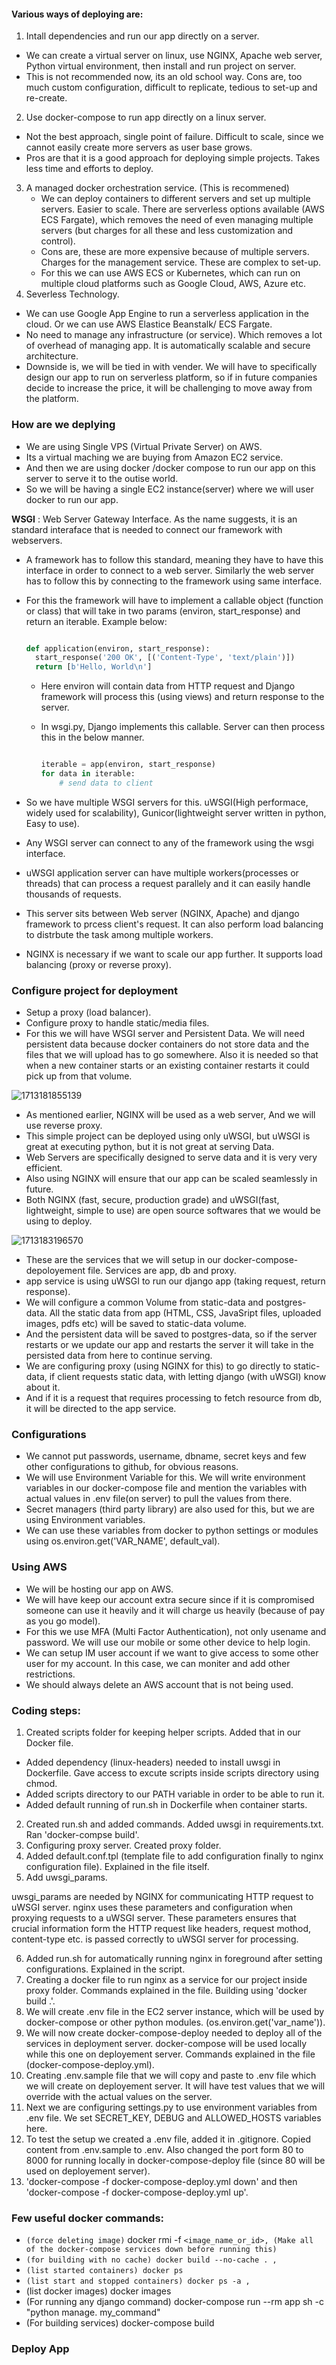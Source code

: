 #### Various ways of deploying are:

1. Intall dependencies and run our app directly on a server.

- We can create a virtual server on linux, use NGINX, Apache web server, Python virtual environment, then install and run project on server.
- This is not recommended now, its an old school way. Cons are, too much custom configuration, difficult to replicate, tedious to set-up and re-create.

2. Use docker-compose to run app directly on a linux server.

- Not the best approach, single point of failure. Difficult to scale, since we cannot easily create more servers as user base grows.
- Pros are that it is a good approach for deploying simple projects. Takes less time and efforts to deploy.

3. A managed docker orchestration service. (This is recommened)
   - We can deploy containers to different servers and set up multiple servers. Easier to scale. There are serverless options available (AWS ECS Fargate), which removes the need of even managing multiple servers (but charges for all these and less customization and control).
   - Cons are, these are more expensive because of multiple servers. Charges for the management service. These are complex to set-up.
   - For this we can use AWS ECS or Kubernetes, which can run on multiple cloud platforms such as Google Cloud, AWS, Azure etc.
4. Severless Technology.

- We can use Google App Engine to run a serverless application in the cloud. Or we can use AWS Elastice Beanstalk/ ECS Fargate.
- No need to manage any infrastructure (or service). Which removes a lot of overhead of managing app. It is automatically scalable and secure architecture.
- Downside is, we will be tied in with vender. We will have to specifically design our app to run on serverless platform, so if in future companies decide to increase the price, it will be challenging to move away from the platform.

### How are we deplying

- We are using Single VPS (Virtual Private Server) on AWS.
- Its a virtual maching we are buying from Amazon EC2 service.
- And then we are using docker /docker compose to run our app on this server to serve it to the outise world.
- So we will be having a single EC2 instance(server) where we will user docker to run our app.

__WSGI__ : Web Server Gateway Interface. As the name suggests, it is an standard interaface that is needed to connect our framework with webservers.

- A framework has to follow this standard, meaning they have to have this interface in order to connect to a web server. Similarly the web server has to follow this by connecting to the framework using same interface.
- For this the framework will have to implement a callable object (function or class) that will take in two params (environ, start_response) and return an iterable. Example below:

  ```python

  def application(environ, start_response):
  	start_response('200 OK', [('Content-Type', 'text/plain')])
  	return [b'Hello, World\n']

  ```

  - Here environ will contain data from HTTP request and Django framework will process this (using views) and return response to the server.
  - In wsgi.py, Django implements this callable. Server can then process this in the below manner.

    ```python

    iterable = app(environ, start_response)
    for data in iterable:
    	# send data to client
    ```
- So we have multiple WSGI servers for this. uWSGI(High performace, widely used for scalability), Gunicor(lightweight server written in python, Easy to use).
- Any WSGI server can connect to any of the framework using the wsgi interface.
- uWSGI application server can have multiple workers(processes or threads) that can process a request parallely and it can easily handle thousands of requests.
- This server sits between Web server (NGINX, Apache) and django framework to prcess client's request. It can also perform load balancing to distrbute the task among multiple workers.
- NGINX is necessary if we want to scale our app further. It supports load balancing (proxy or reverse proxy).

### Configure project for deployment

- Setup a proxy (load balancer).
- Configure proxy  to handle static/media files.
- For this  we will have WSGI server and Persistent Data. We will need persistent data because docker containers do not store data and the files that we will upload has to go somewhere. Also it is needed so that when a new container starts or an existing container restarts it could pick up from that volume.

![1713181855139](image/deployment_steps/1713181855139.png)

- As mentioned earlier, NGINX will be used as a web server, And we will use reverse proxy.
- This simple project can be deployed using only uWSGI, but uWSGI is great at executing python, but it is not great at serving Data.
- Web Servers are specifically designed to serve data and it is very very efficient.
- Also using NGINX will ensure that our app can be scaled seamlessly in future.
- Both NGINX (fast, secure, production grade) and uWSGI(fast, lightweight, simple to use) are open source softwares that we would be using to deploy.

![1713183196570](image/deployment_steps/1713183196570.png)

- These are the services that we will setup in our docker-compose-depoloyement file. Services are app, db and proxy.
- app service is using uWSGI to run our django app (taking request, return response).
- We will configure a common Volume from static-data and postgres-data. All the static data from app (HTML, CSS, JavaSript files, uploaded images, pdfs etc) will be saved to static-data volume.
- And the persistent data will be saved to postgres-data, so if the server restarts or we update our app and restarts the server it will take in the persisted data from here to continue serving.
- We are configuring proxy (using NGINX for this) to go directly to static-data, if client requests static data, with letting django (with uWSGI) know about it.
- And if it is a request that requires processing to fetch resource from db, it will be directed to the app service.

### Configurations

- We cannot put passwords, username, dbname, secret keys and few other configurations to github, for obvious reasons.
- We will use Environment Variable for this. We will write environment variables in our docker-compose file and mention the variables with actual values in .env file(on server) to pull the values from there.
- Secret managers (third party library) are also used for this, but we are using Environment variables.
- We can use these variables from docker to python settings or modules using os.environ.get('VAR_NAME', default_val).

### Using AWS

- We will be hosting our app on AWS.
- We will have keep our account extra secure since if it is compromised someone can use it heavily and it will charge us heavily (because of pay as you go model).
- For this we use MFA (Multi Factor Authentication), not only usename and password. We will use our mobile or some other device to help login.
- We can setup IM user account if we want to give access to some other user for my account. In this case, we can moniter and add other restrictions.
- We should always delete an AWS account that is not being used.

### Coding steps:

1. Created scripts folder for keeping helper scripts. Added that in our Docker file.

* Added dependency (linux-headers) needed to install uwsgi in Dockerfile. Gave access to excute scripts inside scripts directory using chmod.
* Added scripts directory to our PATH variable in order to be able to run it.
* Added default running of run.sh in Dockerfile when container starts.

2. Created run.sh and added commands. Added uwsgi in requirements.txt. Ran 'docker-compse build'.
3. Configuring proxy server. Created proxy folder.
4. Added default.conf.tpl (template file to add configuration finally to nginx configuration file). Explained in the file itself.
5. Add uwsgi_params.

uwsgi_params are needed by NGINX for communicating HTTP request to uWSGI server. nginx uses these parameters and configuration when proxying requests to a uWSGI server. These parameters ensures that crucial information form the HTTP request like headers, request mothod, content-type etc. is passed correctly to uWSGI server for processing.

6. Added run.sh for automatically running nginx in foreground after setting configurations. Explained in the script.
7. Creating a docker file to run nginx as a service for our project inside proxy folder. Commands explained in the file. Building using 'docker build .'.
8. We will create .env file in the EC2 server instance, which will be used by docker-compose or other python modules. (os.environ.get('var_name')).
9. We will now create docker-compose-deploy needed to deploy all of the services in deployment server. docker-compose will be used locally while this one on deployement server. Commands explained in the file (docker-compose-deploy.yml).
10. Creating .env.sample file that we will copy and paste to .env file which we will create on deployement server. It will have test values that we will override with the actual values on the server.
11. Next we are configuring settings.py to use environment variables from .env file. We set SECRET_KEY, DEBUG and ALLOWED_HOSTS variables here.
12. To test the setup we created a .env file, added it in .gitignore. Copied content from .env.sample to .env. Also changed the port form 80 to 8000 for running locally in docker-compose-deploy file (since 80 will be used on deployement server).
13. 'docker-compose -f docker-compose-deploy.yml down' and then 'docker-compose -f docker-compose-deploy.yml up'.

### Few useful docker commands:

- `(force deleting image)` docker rmi -f `<image_name_or_id>, (Make all of the docker-compose services down before running this)`
- `(for building with no cache) docker build --no-cache . , `
- `(list started containers) docker ps`
- `(list start and stopped containers) docker ps -a ,`
- (list docker images) docker images
- (For running any django command) docker-compose run --rm app sh -c "python manage. my_command"
- (For building services) docker-compose build

### Deploy App
